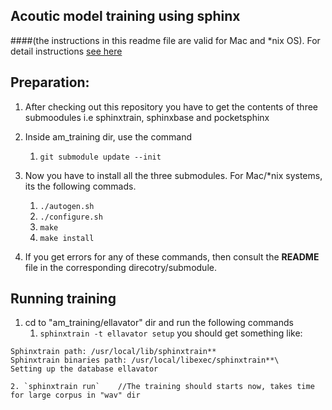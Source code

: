 ## Acoutic model training using sphinx 
####(the instructions in this readme file are valid for Mac and *nix OS). For detail instructions [see here](http://cmusphinx.sourceforge.net/wiki/tutorialam)

## Preparation:
1. After checking out this repository you have to get the contents of three submoodules i.e sphinxtrain, sphinxbase and pocketsphinx

2. Inside am_training dir, use the command

    1. `git submodule update --init `
    
3. Now you have to install all the three submodules. For Mac/*nix systems, its the following commads.
    1. `./autogen.sh`
    2. `./configure.sh`
    3. `make`
    4. `make install`
4. If you get errors for any of these commands, then consult the **README** file in the corresponding direcotry/submodule.

## Running training

1. cd to "am_training/ellavator" dir and run the following commands
    1. `sphinxtrain -t ellavator setup`
you should get something like:

```
Sphinxtrain path: /usr/local/lib/sphinxtrain**
Sphinxtrain binaries path: /usr/local/libexec/sphinxtrain**\
Setting up the database ellavator
```

    2. `sphinxtrain run`    //The training should starts now, takes time for large corpus in "wav" dir
